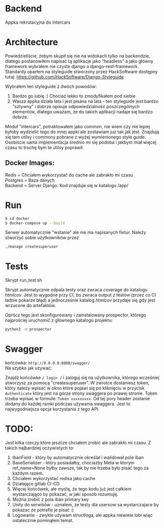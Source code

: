# Backend

Appka rekrutacyjna do Intercars

# Architecture

Powiedzieliście, żebym skupił się nie na widokach tylko na backendzie, dlatego postanowiłem napisać tą aplikacje jako
"headless" a jako główny framework wybrałem nie czyste django a django-rest-framework. Standardy oparłem na styleguide
stworzony przez HackSoftware dostępny tutaj:
https://github.com/HackSoftware/Django-Styleguide

Wybrałem ten styleguide z dwóch powodów:

1. Bardzo go lubię :) Chociaż lekko to zmodyfikałem pod siebie
2. Wasza appka działa lata i jest pisana na lata - ten styleguide jest bardzo "sztywny" i dobrze opisuje
   odpowiedzialność poszczególnych elementów, dlatego uważam, że do takich aplikacji nadaje się bardzo dobrze.

Moduł "intercars", potraktowałem jako common, nie wiem czy nie lepiej byłoby wydzielić tego do innej appki ale zostawiam
już tak jak jest. Znajdują się tam utilsy i commony pobrane z wyżej wymienionego style guide. Osobiście sama
implementacja średnio mi się podoba i jakbym miał więcej czasu to trochę bym te utilsy poprawił.

## Docker Images:

Redis = Chciałem wykorzystać do cache ale zabrakło mi czasu  
Postgres = Baza danych  
Backend = Server Django. Kod znajduje się w katalogu /app/

# Run

```bash
$ cd docker
$ docker-compose up --build
```

Serwer automatycznie "wstanie" ale nie ma napisanych fixtur. Należy stworzyć sobie użytkowników przez

```bash
./manage createsuperuser
```

# Tests

Skrypt run_test.sh

Skrypt automatycznie odpala testy oraz zwraca coverage do katalogu *htmlcov*. Jest to wygodne przy CI, bo zwraca output
z testów (przez co CI ładnie pokarze błąd) a jednocześnie katalog *htmlcov* przydaje się gdy jest wrzucone do
artefaktów.

Oprócz tego jest skonfigurowany i zainstalowany prospector, którego najprościej uruchomić z głównego katalogu projektu:

```bash
python3 -m prospector
```

# Swagger

końcówka: ```http://0.0.0.0:8000/swagger/```  
Na szybko jak używać:

Znajdź końcówke  ```/ login /``` i zaloguj się na użytkownika, którego wcześniej stworzysz za pomocą "createsuperuser".
W zwrotce dostaniesz token, który należy wpisać w okno które pojawi się po kliknięciu w przycisk ```Authenticate```
który jest na górze strony swaggera po prawej stronie. Token trzeba wpisać w formule:  ```Token xxxxxxxxx```. Od tej
pory header zostanie dodany do każdej ramki podczas używania swaggera. Jest to najwygodniejsza opcja korzystania z tego
API.

# TODO:

Jest kilka rzeczy które jeszcze chciałem zrobić ale zabrakło mi czasu. Z takich najbardziej oczywistych to:

1. IbanField - który by automatycznie określał i walidował pole iban
2. BaseSerializer - który posiadałby, chociażby Meta w ktorym ref_name=None byłby zawsze, tak by nie trzeba było pisać
   tego za każdym razem.
3. Chciałem wykorzystać redisa jako cache
4. Działające gitlab CI-CD
5. Więcej końcówek, ale myślę, że tego kodu już jest całkiem wystarczająco by pokazać, w jaki sposób rozumuję.
6. Można zrobić z pola iban primary key
7. Unity do serwisów - uznalem, ze testy dla usersow sa wystarczajace by pokazac ze potrafie je pisać :)
8. Logowanie - zwykle używam structloga, ale appka niewiele lobi więc ostatecznie pominąłem temat.
